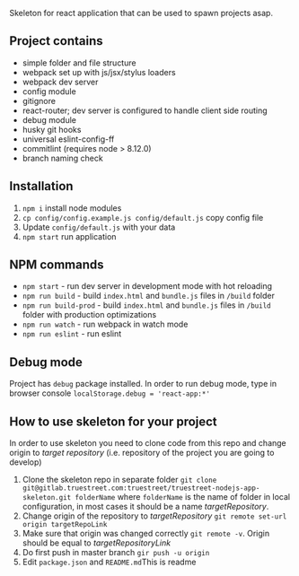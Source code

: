 Skeleton for react application that can be used to spawn projects asap.

## Project contains
- simple folder and file structure
- webpack set up with js/jsx/stylus loaders
- webpack dev server
- config module
- gitignore
- react-router; dev server is configured to handle client side routing
- debug module
- husky git hooks
- universal eslint-config-ff
- commitlint (requires node > 8.12.0)
- branch naming check

## Installation
1. `npm i` install node modules
2. `cp config/config.example.js config/default.js` copy config file
3. Update `config/default.js` with your data
4. `npm start` run application

## NPM commands
- `npm start` - run dev server in development mode with hot reloading
- `npm run build` - build `index.html` and `bundle.js` files in `/build` folder
- `npm run build-prod` - build `index.html` and `bundle.js` files in `/build` folder with production optimizations
- `npm run watch` - run webpack in watch mode
- `npm run eslint` - run eslint

## Debug mode
Project has `debug` package installed. In order to run debug mode, type in browser console `localStorage.debug = 'react-app:*'`

## How to use skeleton for your project
In order to use skeleton you need to clone code from this repo and change origin to *target repository* (i.e. repository of the project you are going to develop)
1. Clone the skeleton repo in separate folder `git clone git@gitlab.truestreet.com:truestreet/truestreet-nodejs-app-skeleton.git folderName` where `folderName` is the name of folder in local configuration, in most cases it should be a name *targetRepository*.
2. Change origin of the repository to *targetRepository* `git remote set-url origin targetRepoLink`
3. Make sure that origin was changed correctly `git remote -v`. Origin should be equal to *targetRepositoryLink*
4. Do first push in master branch `gir push -u origin`
5. Edit `package.json` and `README.md`This is readme

